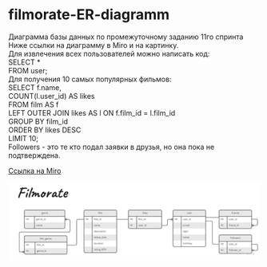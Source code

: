 # filmorate-ER-diagramm
Диаграмма базы данных по промежуточному заданию 11го спринта  
Ниже ссылки на диаграмму в Miro и на картинку.  
Для извлечения всех пользователей можно написать код:  
SELECT *  
FROM user;  
Для получения 10 самых популярных фильмов:  
SELECT f.name,  
      COUNT(l.user_id) AS likes  
FROM film AS f  
LEFT OUTER JOIN likes AS l ON f.film_id = l.film_id  
GROUP BY film_id  
ORDER BY likes DESC  
LIMIT 10;   
Followers - это те кто подал заявки в друзья, но она пока не подтверждена.

[Ссылка на Miro](https://miro.com/app/board/uXjVPjUyfgk=/?share_link_id=576475642129)

![Ссылка на картинку](https://github.com/RybkinMike/filmorate-ER-diagramm/blob/main/Filmoratr.jpg)
